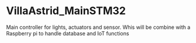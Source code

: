 # VillaAstrid_MainSTM32
Main controller for lights, actuators and sensor. Whis will be combine with a Raspberry pi to handle database and IoT functions
